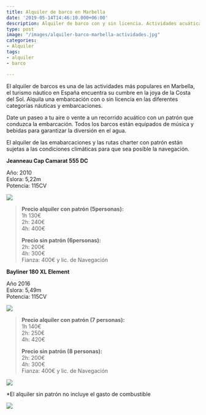 ```yaml
---
title: Alquiler de barco en Marbella
date: '2019-05-14T14:46:10.000+06:00'
description: Alquiler de barco con y sin licencia. Actividades acuáticas en Marbella
type: post
image: "/images/alquiler-barco-marbella-actividades.jpg"
categories:
- Alquiler
tags:
- alquiler
- barco

---
```

El alquiler de barcos es una de las actividades más populares en Marbella, el turismo náutico en España encuentra su cumbre en la joya de la Costa del Sol. Alquila una embarcación con o sin licencia en las diferentes categorías náuticas y embarcaciones.

Date un paseo a tu aire o vente a un recorrido acuático con un patrón que conduzca la embarcación. Todos los barcos están equipados de música y bebidas para garantizar la diversión en el agua.

El alquiler de las emabarcaciones y las rutas charter con patrón están sujetas a las condiciones climáticas para que sea posible la navegación.

**Jeanneau Cap Camarat 555 DC** 

Año: 2010  
Eslora: 5,22m  
Potencia: 115CV

![](/images/cap-camarat-alquiler-barco.jpg)

> **Precio alquiler con patrón (5personas):**  
> 1h 130€  
> 2h: 240€  
> 4h: 400€
>
> **Precio sin patrón (6personas):**  
> 2h: 200€  
> 4h: 300€  
> Fianza: 400€ y lic. de Navegación

**Bayliner 180 XL Element**

Año 2016  
Eslora: 5,49m   
Potencia: 115CV

![](/images/alquiler-bayliner-180.jpg)

> **Precio alquiler con patrón (7 personas):**  
> 1h 140€  
> 2h: 250€  
> 4h: 420€
>
> **Precio sin patrón (8 personas):**  
> 2h: 200€  
> 4h: 300€  
> Fianza: 400€ y lic. de Navegación

![](/images/alquiler-barco-marbella.jpg)

\*El alquiler sin patrón no incluye el gasto de combustible

![](/images/boton-reservar-actividades.png)